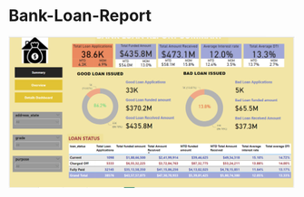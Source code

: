 # Bank-Loan-Report
![](https://github.com/shiv0602/Bank-Loan-Report-Analysis-Power-BI-SQL-Excel-/blob/main/Dashboard%20screenshots/01.png)
